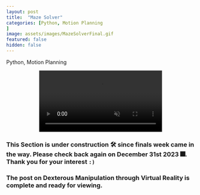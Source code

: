 ```yaml
---
layout: post
title:  "Maze Solver"
categories: [Python, Motion Planning
]
image: assets/images/MazeSolverFinal.gif
featured: false
hidden: false
---
```


Python, Motion Planning

<!-- Note to self: Added multiple starting points in the video! -->

<div align="center">
<video width="65%" controls loop autoplay muted>
    <source src="https://github.com/GogiPuttar/adityanairswebsite.github.io/blob/main/assets/images/MazeSolver.gif?raw=true" type="video/mp4">
</video>
</div>

### This Section is under construction 🛠️ since finals week came in the way. Please check back again on December 31st 2023 🎆. Thank you for your interest `:)`

### The post on Dexterous Manipulation through Virtual Reality is complete and ready for viewing.



